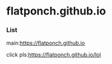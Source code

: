 # flatponch.github.io

### List

main:https://flatponch.github.io

click pls:https://flatponch.github.io/lol


